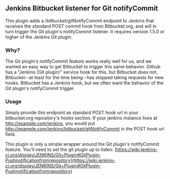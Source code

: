 ## Jenkins Bitbucket listener for Git notifyCommit ##

This plugin adds a /bitbucket/gitNotifyCommit endpoint to Jenkins that receives the standard POST commit hook from
Bitbucket.org, and will in turn trigger the Git plugin's notifyCommit listener. It requires version 1.5.0 or higher of the
Jenkins Git plugin.

### Why? ###

The Git plugin's notifyCommit feature works really well for us, and we wanted an easy way to get Bitbucket to trigger this same behavior. Github has a
"Jenkins (Git plugin)" service hook for this, but Bitbucket does not. Bitbucket--at least for the time being--has stopped taking requests for new hooks. Bitbucket has
a Jenkins hook, but we often want the behavior of the Git plugin's notifyCommit trigger.

### Usage ###

Simply provide this endpoint as standard POST hook url in your bitbucket.org repository's hooks section. If your jenkins instance lives at
http://example.com/jenkins, you would put http://example.com/jenkins/bitbucket/gitNotifyCommit in the POST hook url field.

This plugin is only a simple wrapper around the Git plugin's notifyCommit feature. You'll need to set the git
plugin up to listen: [https://wiki.jenkins-ci.org/display/JENKINS/Git+Plugin#GitPlugin-Pushnotificationfromrepository](https://wiki.jenkins-ci.org/display/JENKINS/Git+Plugin#GitPlugin-Pushnotificationfromrepository)